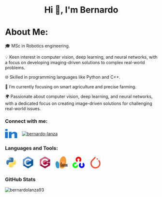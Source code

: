 
<h1 align="center">Hi 👋, I'm Bernardo</h1>

# About Me:
🎓 MSc in Robotics engineering.

💡 Keen interest in computer vision, deep learning, and neural networks, with a focus on developing imaging-driven solutions to complex real-world problems.

🌐 Skilled in programming languages like Python and C++.

🌱 I’m currently focusing on smart agriculture and precise farming.

🌍 Passionate about computer vision, deep learning, and neural networks, with a dedicated focus on creating image-driven solutions for challenging real-world issues.

  
</div><h3 align="left">Connect with me:</h3>
<p align="left">
<a href="https://www.linkedin.com/in/bernardo-lanza-554064163/" target="blank"><img align="center" src="https://raw.githubusercontent.com/teamedwardforever/Readme-Generator/71f25dd8b98329b168142a6b782a107b75eab178/svg/Social/linked-in-alt.svg" alt="bernardo-lanza" height="30" width="40" /></a>&nbsp;&nbsp;&nbsp;
<a href="mailto:bernardo.lanza@unibs.it" target="blank"><img align="center" src="https://upload.wikimedia.org/wikipedia/commons/7/7e/Gmail_icon_%282020%29.svg" alt="bernardo-lanza" height="30" width="40" /></a></p>

<h3 align="left">Languages and Tools:</h3>
<p align="left">
<img src="https://raw.githubusercontent.com/teamedwardforever/Readme-Generator/71f25dd8b98329b168142a6b782a107b75eab178/svg/Skills/Languages/python-original.svg" alt="Python" width="40" height="40"/>&nbsp;&nbsp;&nbsp;
<img src="https://raw.githubusercontent.com/teamedwardforever/Readme-Generator/71f25dd8b98329b168142a6b782a107b75eab178/svg/Skills/Languages/c-original.svg" alt="C" width="40" height="40"/>&nbsp;&nbsp;&nbsp;
<img src="https://raw.githubusercontent.com/teamedwardforever/Readme-Generator/71f25dd8b98329b168142a6b782a107b75eab178/svg/Skills/Languages/cplusplus-original.svg" alt="CPP" width="40" height="40"/>&nbsp;&nbsp;&nbsp;
<img src="https://raw.githubusercontent.com/teamedwardforever/Readme-Generator/71f25dd8b98329b168142a6b782a107b75eab178/svg/Skills/ML/Scikit_learn_logo_small.svg" alt="Scikit" width="40" height="40"/>&nbsp;&nbsp;&nbsp;
<img src="https://raw.githubusercontent.com/teamedwardforever/Readme-Generator/71f25dd8b98329b168142a6b782a107b75eab178/svg/Skills/ML/opencv-icon.svg" alt="Opencv" width="40" height="40"/>&nbsp;&nbsp;&nbsp;
<img src="https://raw.githubusercontent.com/teamedwardforever/Readme-Generator/71f25dd8b98329b168142a6b782a107b75eab178/svg/Skills/ML/pytorch-icon.svg" alt="Pytorch" width="40" height="40"/>&nbsp;&nbsp;&nbsp;
</p>

<h3 align="left">GitHub Stats</h3>
<img align="left" height="180em" src="https://github-readme-stats.vercel.app/api/top-langs/?username=bernardolanza93&layout=compact&theme=nightowl" alt=bernardolanza93 />


</div>

